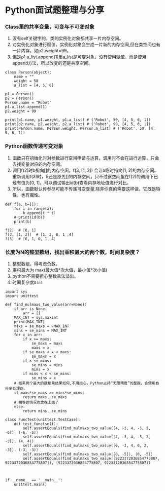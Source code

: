 # Python面试题整理与分享
### Class里的共享变量，可变与不可变对象
1. 没有self关键字的，类的实例化对象都共享一片内存空间。
2. 对实例化对象进行赋值，实例化对象会生成一片新的内存空间,但在类空间也有一片内存。如p2.weight=99。
3. 但是p1.a_list.append(1)里a_list是可变对象，没有使用赋值，而是使用append方法，所以改变的还是共享空间。


```
class Person(object):
	name = ""
	weight = 50
	a_list = [4, 5, 6]
	
p1 = Person()
p2 = Person()
Person.name = "Robot"
p1.a_list.append(1)
p2.weight = 99

print(p1.name, p1.weight, p1.a_list) # ('Robot', 50, [4, 5, 6, 1])
print(p2.name, p2.weight, p2.a_list) # ('Robot', 99, [4, 5, 6, 1])
print(Person.name, Person.weight, Person.a_list) # ('Robot', 50, [4, 5, 6, 1])
```

### Python函数传递可变对象
1. 函数只在初始化时对参数进行空间申请与运算，调用时不会在进行运算，只会去找变量对应的内存空间。
2. 调用f(2)时b指向[]的内存空间，f(3, [1, 2]) 会让b临时指向[1, 2]的内存空间。重新调用f(3)时，b还是原先[]的内存空间，只不过该空间里在f(2)的调用下已经有值为[0, 1]。可以调试输出id(b)查看内存地址值进行对比。
3. 所以，函数默认传参尽可能不传递可变变量,除非你真的需要这样做。它既是特性，也有魔性。

```
def f(a, b=[]):
	for i in range(a):
		b.append(i * i)
	# print(id(b))
	print(b)

f(2)  # [0, 1]
f(3, [1, 2])  # [1, 2, 0, 1 ,4]
f(3)  # [0, 1, 0, 1, 4]
```

### 长度为N的整型数组，找出乘积最大的两个数，时间复杂度？
1. 整型数组，得考虑负数。
2. 乘积最大为 max(最大值\*次大值，最小值\*次小值)
3. python不需要担心整数乘法溢出。
4. 时间复杂度`O(n)`

```
import sys
import unittest

def find_mulmaxs_two_value(arr=None):
	if arr is None:
		arr = []
	MAX_INT = sys.maxint
	print(MAX_INT)
	maxs = se_maxs = -MAX_INT
	mins = se_mins = MAX_INT
	for x in arr:
		if x >= maxs:
			se_maxs = maxs
			maxs = x
		if se_maxs < x < maxs:
			se_maxs = x
		if x <= mins:
			se_mins = mins
			mins = x
		if mins < x < se_mins:
			se_mins = x
	# 如果两个最大的数相乘结果如何,不用担心，Python支持“无限精度”的整数，会使用自符串处理的。
	if maxs*se_maxs >= mins*se_mins:
		return maxs, se_maxs
	# 相等的情况也放在上面了
	else:
		return mins, se_mins

class FuncTest(unittest.TestCase):
	def test_func(self):
		self.assertEquals(find_mulmaxs_two_value([4, -3, 4, -5, 2, -6]), (-6, -5))
		self.assertEquals(find_mulmaxs_two_value([4, -3, 4, -5, 2, -3]), (4, 4))
		self.assertEquals(find_mulmaxs_two_value([0, -3, 4, 0, 2, -3]), (-3, -3))
		self.assertEquals(find_mulmaxs_two_value([0, -5]), (0, -5))
		self.assertEquals(find_mulmaxs_two_value([9223372036854775807, 9223372036854775807]), (9223372036854775807, 9223372036854775807))



if __name__ == '__main__':
	unittest.main()
```